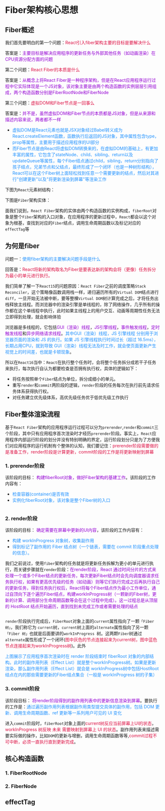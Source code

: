 # Fiber架构核心思想

## Fiber概述
我们首先要明白的第一个问题：<font color=#DD1144>React引入fiber架构主要的目标是要解决什么</font>

答案是：<font color=#9400D3>主要目标是解决应用程序的更新任务与外部其他任务（如动画渲染）在CPU资源分配方面的问题</font>

第二个问题：<font color=#DD1144>React Fiber的本质是什么</font>

答案是：<font color=#9400D3>从概念上将React Fiber是一种程序架构，但是在React应用程序运行过程中它实际体现是一个JS对象，该对象主要是由两个构造函数的实例层层引用组成，两个构造函数分别是FiberRootNode和FiberNode</font>

第三个问题：<font color=#DD1144>虚拟DOM和Fiber节点是一回事么</font>

答案是：<font color=#9400D3>并不是，虽然虚拟DOM和Fiber节点的本质都是JS对象，但是从来源和描述内容来说，两者都不一样</font>
+ <font color=#1E90FF>虚拟DOM是React元素也就是JSX对象经过Babel转义成为React.createElement函数，函数执行后返回的JS对象，其中属性包含type，prop等属性，主要用于描述应用程序的UI部分</font>
+ <font color=#1E90FF>而Fiber节点是由React将虚拟DOM转换来的，在虚拟DOM的基础上，有更加丰富的属性，它包含了stateNode、child、sibling、return以及updateQueue等属性，每个Fiber结点通过child，sibling，return分别指向了孩子结点，兄弟节点和父结点，最终形成了一个闭环（也是一种树形结构），React可以在这个Fiber树上面轻松找到任意一个需要更新的结点，然后对其进行"创建更新"以及"将更新渲染到屏幕"等渲染工作</font>

下图为`React`元素树结构：
<img :src="$withBase('/react_yuanli_9.png')" alt="">

下图是`Fiber`架构实体：
<img :src="$withBase('/react_yuanli_10.png')" alt="">

面我们说到，`React Fiber`架构的实体由两个构造函数的实例构成，`fiberRoot`对象是整个`Fiber`架构的入口对象，在应用程序的更新过程中，`React`都会以这个对象为根基，查找到对应的`Fiber`结点，调用生命周期函数以及标记对应的`effectTag`等

## 为何是fiber
问题一：<font color=#1E90FF>使用fiber架构的主要解决问题手段是什么</font>

回答是：<font color=#DD1144>React将新的架构取名为Fiber是要表达新的架构会将（更像）任务拆分为最小的单元进行执行。</font>

我们简单了解一下`React15`的问题原因：`React Fiber`之前的调度策略`Stack Reconciler`，这个策略像函数调用栈一样，递归遍历所有的`Virtual DOM`结点进行 `diff`，一旦开始无法被中断，要等整棵`Virtual DOM`树计算完成之后，才将任务出栈释放主线程。而浏览器中的渲染引擎是单线程的，除了网络操作，几乎所有的操作都在这个单线程中执行，此时如果主线程上的用户交互、动画等周期性任务无法立即得到处理，就会影响体验


浏览器是多线程的，它包括<font color=#9400D3>GUI（渲染）线程</font>，<font color=#9400D3>JS引擎线程</font>，<font color=#9400D3>事件触发线程</font>，<font color=#9400D3>定时触发线程</font>和<font color=#9400D3>异步网络请求线程</font>。<font color=#1E90FF>其中GUI（渲染）线程，JS 引擎线程 分别用于浏览器页面的渲染和 JS 的执行。如果 JS 引擎线程执行时间过长（超过 16.5ms），长期占用CPU，就到导致 GUI（渲染）线程无法及时工作，就会使页面更新产生视觉上的时间差，也就是卡顿现象</font>。

所以在`React16`当中：`React`在执行整个任务时，会将整个任务拆分成若干子任务来执行，每次执行自认为都要检查是否拥有执行权，具体的逻辑如下：
+ 将任务按照单个`Fiber`结点为单位，拆分成细小的单元。
+ 重写`render`和`commit`两阶段的逻辑，`render`阶段的任务每次在执行前先请求任务体系获得执行权。
+ 对任务建立优先级体系，高优先级任务优于低优先级工作执行


## Fiber整体渲染流程
基于`React Fiber`架构的应用程序运行过程可以分为`prerender`,`render`和`commit`三个阶段，其中只有应用程序首次渲染时才经历`prerender`阶段。事实上，`React`应用程序内部运行阶段的划分并没有特别明确的界定，运行阶段划分只是为了方便我们对应用程序的运行机制有个整体的认知，我们要记住：<font color=#DD1144>prerender阶段需要做的是准备工作，render阶段是计算更新，commit阶段的工作是将更新映射到屏幕</font>

### 1. prerender阶段
该阶段的目标： <font color=#9400D3>构建fiberRoot对象，做好Fiber架构的基建工作</font>。该阶段的工作内容有：
+ <font color=#1E90FF>检查容器(container)是否有效</font>
+ <font color=#1E90FF>实例化fiberRoot对象，该对象是整个Fiber树的入口</font>

<img :src="$withBase('/react_yuanli_11.png')" alt="">

### 2. render阶段
该阶段的目标： <font color=#9400D3>确定需要在屏幕中更新的UI内容</font>，该阶段的工作内容有：
+ <font color=#1E90FF>构建 workInProgress 对象树，收集副作用</font>
+ <font color=#1E90FF>得到标记了副作用的 Fiber 结点树（一个链表，需要在 commit 阶段重点处理的信息）。</font>

我们之前说过，使用`fiber`架构的任务就是将更新任务拆解为更小的单元进行执行，而关键步骤就在`render`阶段：<font color=#9400D3>在render阶段，React 通过时间分片的方式来处理一个或多个Fiber结点的更新任务，每次更新Fiber结点时会先向调度器请求任务执行权，如果有更高优先级的任务（如动画）则等它们执行完成之后再执行自己的更新任务，得到任务执行权后，React将每个Fiber结点作为最小工作单位，通过自顶向下逐个遍历Fiber结点，构建workInProgress树（一颗新的Fiber树，更新的计算、调用部分生命周期函数等会在这个过程中完成）。这一过程总是从顶层的 HostRoot 结点开始遍历，直到找到未完成工作或者需要处理的结点</font>

<img :src="$withBase('/react_yuanli_12.png')" alt="">

`render`阶段执行完成后，`FiberRoot`对象上面的`current`属性指向了一颗`「Fiber 树」`，我们称它为 `current`树，`current`树上面的`alternate`属性指向了另一颗`「Fiber 树」`也就是后面要讲的`workInProgress `树。这两颗`Fiber`树通过`alternate`属性形成了一个闭环(<font color=#DD1144>图中灰色的节点连接起来为current树，图中蓝色节点连接起来为workInProgress树</font>)。此外

<font color=#1E90FF>上图展示了应用程序首次渲染时在 render 阶段结束时 fiberRoot 对象的内部结构。此时的副作用列表（Effect List）就是整个workInProgress树。如果是更新渲染，那么副作用列表（Effect List）就会是 workInProgress树中包括HostRoot结点在内的那些需要更新的Fiber结点集合（一般是 workInProgress 树的子集）</font>

### 3. commit阶段
该阶段目标： <font color=#9400D3>将render阶段得到的副作用列表中的更新信息渲染到屏幕</font>。要执行的工作是：<font color=#1E90FF>通过遍历副作用列表根据副作用类型提交具体的副作用，包括 DOM 更新、调用生命周期函数、ref 更新等一系列用户可见的 UI 变化</font>

进入`commit`阶段时，`fiberRoot`对象上面的<font color=#DD1144>current树反应当前屏幕上UI的状态</font>，<font color=#DD1144>workInProgress 树反映 未来 需要映射到屏幕上 UI 的状态</font>。副作用列表来描述需要实际做的操作，比如`DOM`的更新与增删，调用生命周期函数等等,<font color=#DD1144>commit过程不可中断，必须一直执行直到更新完成</font>。

## 核心构造函数
### 1. FiberRootNode
### 2. FiberNode

## effectTag